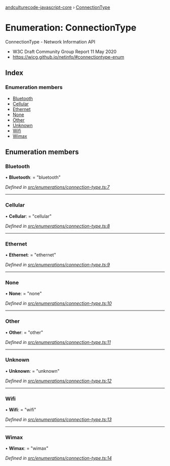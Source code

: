 [andculturecode-javascript-core](../README.md) › [ConnectionType](connectiontype.md)

# Enumeration: ConnectionType

ConnectionType - Network Information API
- W3C Draft Community Group Report 11 May 2020
- https://wicg.github.io/netinfo/#connectiontype-enum

## Index

### Enumeration members

* [Bluetooth](connectiontype.md#bluetooth)
* [Cellular](connectiontype.md#cellular)
* [Ethernet](connectiontype.md#ethernet)
* [None](connectiontype.md#none)
* [Other](connectiontype.md#other)
* [Unknown](connectiontype.md#unknown)
* [Wifi](connectiontype.md#wifi)
* [Wimax](connectiontype.md#wimax)

## Enumeration members

###  Bluetooth

• **Bluetooth**: = "bluetooth"

*Defined in [src/enumerations/connection-type.ts:7](https://github.com/AndcultureCode/AndcultureCode.JavaScript.Core/blob/52c4b09/src/enumerations/connection-type.ts#L7)*

___

###  Cellular

• **Cellular**: = "cellular"

*Defined in [src/enumerations/connection-type.ts:8](https://github.com/AndcultureCode/AndcultureCode.JavaScript.Core/blob/52c4b09/src/enumerations/connection-type.ts#L8)*

___

###  Ethernet

• **Ethernet**: = "ethernet"

*Defined in [src/enumerations/connection-type.ts:9](https://github.com/AndcultureCode/AndcultureCode.JavaScript.Core/blob/52c4b09/src/enumerations/connection-type.ts#L9)*

___

###  None

• **None**: = "none"

*Defined in [src/enumerations/connection-type.ts:10](https://github.com/AndcultureCode/AndcultureCode.JavaScript.Core/blob/52c4b09/src/enumerations/connection-type.ts#L10)*

___

###  Other

• **Other**: = "other"

*Defined in [src/enumerations/connection-type.ts:11](https://github.com/AndcultureCode/AndcultureCode.JavaScript.Core/blob/52c4b09/src/enumerations/connection-type.ts#L11)*

___

###  Unknown

• **Unknown**: = "unknown"

*Defined in [src/enumerations/connection-type.ts:12](https://github.com/AndcultureCode/AndcultureCode.JavaScript.Core/blob/52c4b09/src/enumerations/connection-type.ts#L12)*

___

###  Wifi

• **Wifi**: = "wifi"

*Defined in [src/enumerations/connection-type.ts:13](https://github.com/AndcultureCode/AndcultureCode.JavaScript.Core/blob/52c4b09/src/enumerations/connection-type.ts#L13)*

___

###  Wimax

• **Wimax**: = "wimax"

*Defined in [src/enumerations/connection-type.ts:14](https://github.com/AndcultureCode/AndcultureCode.JavaScript.Core/blob/52c4b09/src/enumerations/connection-type.ts#L14)*
